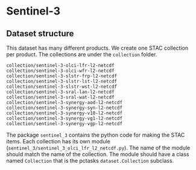 # Sentinel-3

## Dataset structure

This dataset has many different products. We create one STAC collection per product. The collections are under the `collection` folder.

```
collection/sentinel-3-olci-lfr-l2-netcdf
collection/sentinel-3-olci-wfr-l2-netcdf
collection/sentinel-3-slstr-frp-l2-netcdf
collection/sentinel-3-slstr-lst-l2-netcdf
collection/sentinel-3-slstr-wst-l2-netcdf
collection/sentinel-3-sral-lan-l2-netcdf
collection/sentinel-3-sral-wat-l2-netcdf
collection/sentinel-3-synergy-aod-l2-netcdf
collection/sentinel-3-synergy-syn-l2-netcdf
collection/sentinel-3-synergy-v10-l2-netcdf
collection/sentinel-3-synergy-vg1-l2-netcdf
collection/sentinel-3-synergy-vgp-l2-netcdf
```

The package `sentinel_3` contains the python code for making the STAC items.
Each collection has its own module
(`sentinel_3/sentinel_3_olci_lfr_l2_netcdf.py`). The name of the module should
match the name of the collection. The module should have a class named
`Collection` that is the pctasks `dataset.Collection` subclass.